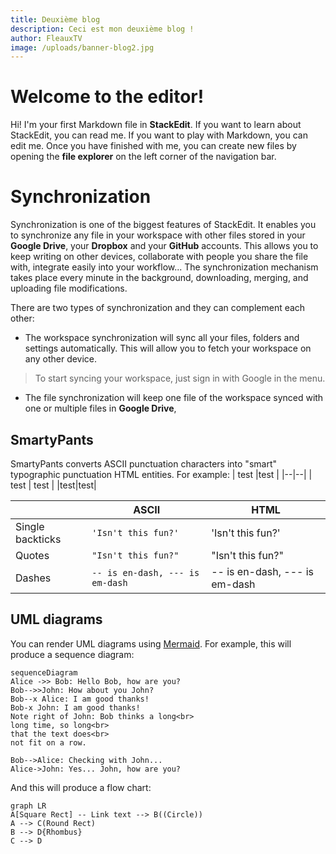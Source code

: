 ```yaml
---
title: Deuxième blog
description: Ceci est mon deuxième blog !
author: FleauxTV
image: /uploads/banner-blog2.jpg
---
```

# Welcome to the editor!

Hi! I'm your first Markdown file in **StackEdit**. If you want to learn about StackEdit, you can read me. If you want to play with Markdown, you can edit me. Once you have finished with me, you can create new files by opening the **file explorer** on the left corner of the navigation bar.

# Synchronization

Synchronization is one of the biggest features of StackEdit. It enables you to synchronize any file in your workspace with other files stored in your **Google Drive**, your **Dropbox** and your **GitHub** accounts. This allows you to keep writing on other devices, collaborate with people you share the file with, integrate easily into your workflow... The synchronization mechanism takes place every minute in the background, downloading, merging, and uploading file modifications.

There are two types of synchronization and they can complement each other:

- The workspace synchronization will sync all your files, folders and settings automatically. This will allow you to fetch your workspace on any other device.
 > To start syncing your workspace, just sign in with Google in the menu.

- The file synchronization will keep one file of the workspace synced with one or multiple files in **Google Drive**, 

## SmartyPants

SmartyPants converts ASCII punctuation characters into "smart" typographic punctuation HTML entities. For example:
| test |test |
|--|--|
| test | test |
|test|test|

| |ASCII |HTML |
|----------------|-------------------------------|-----------------------------|
|Single backticks|`'Isn't this fun?'` |'Isn't this fun?' |
|Quotes |`"Isn't this fun?"` |"Isn't this fun?" |
|Dashes |`-- is en-dash, --- is em-dash`|-- is en-dash, --- is em-dash|

## UML diagrams

You can render UML diagrams using [Mermaid](https://mermaidjs.github.io/). For example, this will produce a sequence diagram:

```mermaid
sequenceDiagram
Alice ->> Bob: Hello Bob, how are you?
Bob-->>John: How about you John?
Bob--x Alice: I am good thanks!
Bob-x John: I am good thanks!
Note right of John: Bob thinks a long<br>
long time, so long<br>
that the text does<br>
not fit on a row.

Bob-->Alice: Checking with John...
Alice->John: Yes... John, how are you?
```

And this will produce a flow chart:

```mermaid
graph LR
A[Square Rect] -- Link text --> B((Circle))
A --> C(Round Rect)
B --> D{Rhombus}
C --> D
```
